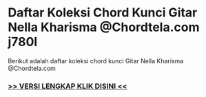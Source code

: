 
 # Daftar Koleksi Chord  Kunci Gitar Nella Kharisma @Chordtela.com j780l


Berikut adalah daftar koleksi chord  kunci Gitar Nella Kharisma @Chordtela.com

###  <a href="https://shortlighzx.web.app?sq=Daftar Koleksi Chord  Kunci Gitar Nella Kharisma @Chordtela.com"> >> VERSI LENGKAP KLIK DISINI << </a>
